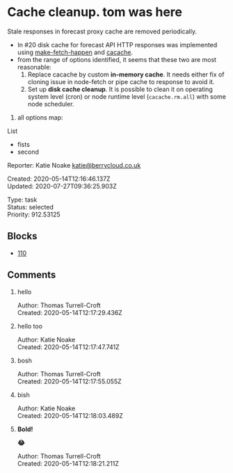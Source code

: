 # Cache cleanup. tom was here

Stale responses in forecast proxy cache are removed periodically.

- In #20 disk cache for forecast API HTTP responses was implemented using [make-fetch-happen](https://github.com/zkat/make-fetch-happen) and [cacache](https://github.com/zkat/cacache).
- from the range of options identified, it seems that these two are most reasonable:
    1. Replace cacache by custom **in-memory cache**. It needs either fix of cloning issue in node-fetch or pipe cache to response to avoid it.
    2. Set up **disk cache cleanup**. It is possible to clean it on operating system level (cron) or node runtime level (`cacache.rm.all`) with some node scheduler.
1. all options map:


List

- fists
- second

Reporter: Katie Noake <katie@berrycloud.co.uk>  

Created: 2020-05-14T12:16:46.137Z  
Updated: 2020-07-27T09:36:25.903Z

Type: task  
Status: selected  
Priority: 912.53125

## Blocks
- [110](110.md "A different title ? hello")

## Comments
1.  hello

    Author: Thomas Turrell-Croft  
    Created: 2020-05-14T12:17:29.436Z  

2.  hello too

    Author: Katie Noake  
    Created: 2020-05-14T12:17:47.741Z  

3.  bosh

    Author: Thomas Turrell-Croft  
    Created: 2020-05-14T12:17:55.055Z  

4.  bish

    Author: Katie Noake  
    Created: 2020-05-14T12:18:03.489Z  

5.  **Bold!**

    **😂**

    Author: Thomas Turrell-Croft  
    Created: 2020-05-14T12:18:21.211Z  

